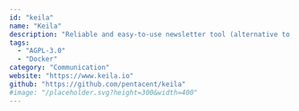 ```yaml
---
id: "keila"
name: "Keila"
description: "Reliable and easy-to-use newsletter tool (alternative to Mailchimp or Sendinblue)."
tags:
  - "AGPL-3.0"
  - "Docker"
category: "Communication"
website: "https://www.keila.io"
github: "https://github.com/pentacent/keila"
#image: "/placeholder.svg?height=300&width=400"
---
```



